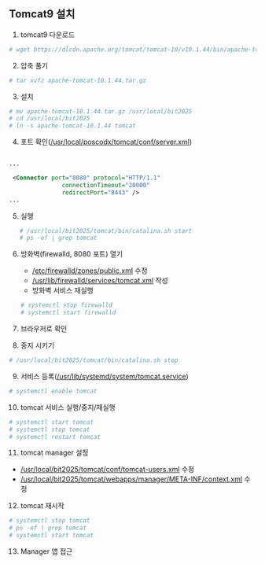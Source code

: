 ## Tomcat9 설치

1. tomcat9 다운로드
```sh
# wget https://dlcdn.apache.org/tomcat/tomcat-10/v10.1.44/bin/apache-tomcat-10.1.44.tar.gz
```

2. 압축 풀기
```sh
# tar xvfz apache-tomcat-10.1.44.tar.gz
```

3. 설치
```sh
# mv apache-tomcat-10.1.44.tar.gz /usr/local/bit2025
# cd /usr/local/bit2025
# ln -s apache-tomcat-10.1.44 tomcat
```

4. 포트 확인([/usr/local/poscodx/tomcat/conf/server.xml](https://github.com/bitacademy-poscodx/rocky-practices/blob/main/lx/usr/local/poscodx/tomcat/conf/server.xml))
```xml

...

 <Connector port="8080" protocol="HTTP/1.1"
               connectionTimeout="20000"
               redirectPort="8443" />
...

```

5. 실행
```sh
   # /usr/local/bit2025/tomcat/bin/catalina.sh start
   # ps -ef | grep tomcat
```

6. 방화벽(firewalld, 8080 포트) 열기
   - [/etc/firewalld/zones/public.xml](https://github.com/bitacademy-poscodx/rocky-practices/blob/main/lx/etc/firewalld/zones/public.xml) 수정
   - [/usr/lib/firewalld/services/tomcat.xml](https://github.com/bitacademy-poscodx/rocky-practices/blob/main/lx/usr/lib/firewalld/services/tomcat.xml) 작성
   - 방화벽 서비스 재실행
   ```sh
   # systemctl stop firewalld
   # systemctl start firewalld
   ```

7. 브라우저로 확인
8. 중지 시키기
```sh
# /usr/local/bit2025/tomcat/bin/catalina.sh stop
```

9. 서비스 등록([/usr/lib/systemd/system/tomcat.service](https://github.com/bitacademy-poscodx/rocky-practices/blob/main/lx/usr/lib/systemd/system/tomcat.service))
```sh
# systemctl enable tomcat
```

10. tomcat 서비스 실행/중지/재실행
```sh
# systemctl start tomcat
# systemctl stop tomcat
# systemctl restart tomcat
```

11. tomcat manager 설정
   - [/usr/local/bit2025/tomcat/conf/tomcat-users.xml](https://github.com/bitacademy-poscodx/rocky-practices/blob/main/lx/usr/local/poscodx/tomcat/conf/tomcat-users.xml) 수정
   - [/usr/local/bit2025/tomcat/webapps/manager/META-INF/context.xml](https://github.com/bitacademy-poscodx/rocky-practices/blob/main/lx/usr/local/poscodx/tomcat/webapps/manager/META-INF/context.xml) 수정
      
12. tomcat 재시작
```sh
# systemctl stop tomcat
# ps -ef | grep tomcat
# systemctl start tomcat
```

13. Manager 앱 접근
